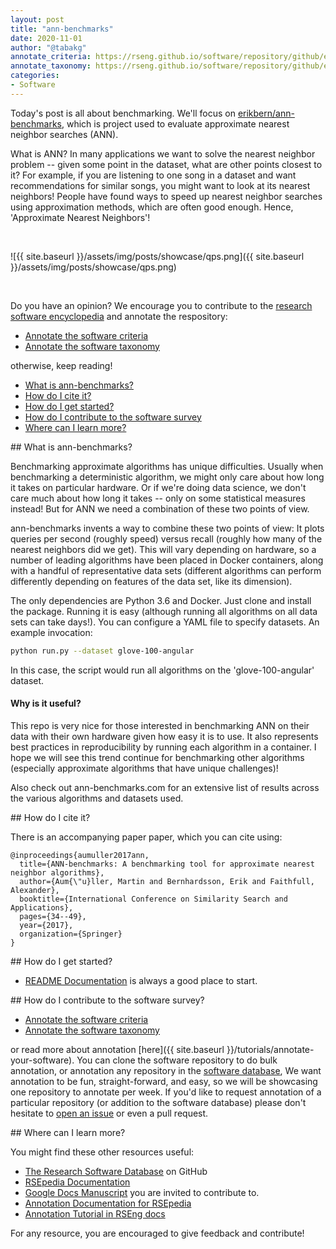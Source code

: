 ```yaml
---
layout: post
title: "ann-benchmarks"
date: 2020-11-01
author: "@tabakg"
annotate_criteria: https://rseng.github.io/software/repository/github/erikbern/ann-benchmarks/annotate-criteria/
annotate_taxonomy: https://rseng.github.io/software/repository/github/erikbern/ann-benchmarks/annotate-taxonomy/
categories:
- Software
---
```


Today's post is all about benchmarking. We'll focus on <a href="https://github.com/erikbern/ann-benchmarks" target="_blank">erikbern/ann-benchmarks</a>, which is project used to evaluate approximate nearest neighbor searches (ANN).

What is ANN? In many applications we want to solve the nearest neighbor problem -- given some point in the dataset, what are other points closest to it? For example, if you are listening to one song in a dataset and want recommendations for similar songs, you might want to look at its nearest neighbors! People have found ways to speed up nearest neighbor searches using approximation methods, which are often good enough. Hence, 'Approximate Nearest Neighbors'!

<br>

![{{ site.baseurl }}/assets/img/posts/showcase/qps.png]({{ site.baseurl }}/assets/img/posts/showcase/qps.png)

<br>

Do you have an opinion? We encourage you to contribute to the [research software encyclopedia](https://rseng.github.io/rse/tutorials/annotation/) and annotate the respository:

<ul>
<li><a href="{{ page.annotate_criteria }}" target="_blank">Annotate the software criteria</a></li>
<li><a href="{{ page.annotate_taxonomy }}" target="_blank">Annotate the software taxonomy</a></li>
</ul>

otherwise, keep reading!

<!--more--> 

 - [What is ann-benchmarks?](#what-is)
 - [How do I cite it?](#cite)
 - [How do I get started?](#getting-started)
 - [How do I contribute to the software survey](#contribute)
 - [Where can I learn more?](#learn-more)


<a id="what-is">
## What is ann-benchmarks?

Benchmarking approximate algorithms has unique difficulties. Usually when benchmarking a deterministic algorithm, we might only care about how long it takes on particular hardware. Or if we're doing data science, we don't care much about how long it takes -- only on some statistical measures instead! But for ANN we need a combination of these two points of view.

ann-benchmarks invents a way to combine these two points of view: It plots queries per second (roughly speed) versus recall (roughly how many of the nearest neighbors did we get). This will vary depending on hardware, so a number of leading algorithms have been placed in Docker containers, along with a handful of representative data sets (different algorithms can perform differently depending on features of the data set, like its dimension).

The only dependencies are Python 3.6 and Docker. Just clone and install the package. Running it is easy (although running all algorithms on all data sets can take days!). You can configure a YAML file to specify datasets. An example invocation:

```bash
python run.py --dataset glove-100-angular
```

In this case, the script would run all algorithms on the 'glove-100-angular' dataset.

#### Why is it useful?

This repo is very nice for those interested in benchmarking ANN on their data with their own hardware given how easy it is to use. It also represents best practices in reproducibility by running each algorithm in a container. I hope we will see this trend continue for benchmarking other algorithms (especially approximate algorithms that have unique challenges)!

Also check out ann-benchmarks.com for an extensive list of results across the various algorithms and datasets used.

<a id="cite">
## How do I cite it?

There is an accompanying paper paper, which you can cite using:

```
@inproceedings{aumuller2017ann,
  title={ANN-benchmarks: A benchmarking tool for approximate nearest neighbor algorithms},
  author={Aum{\"u}ller, Martin and Bernhardsson, Erik and Faithfull, Alexander},
  booktitle={International Conference on Similarity Search and Applications},
  pages={34--49},
  year={2017},
  organization={Springer}
}
```

<a id="getting-started">
## How do I get started?
 
 - [README Documentation](https://github.com/erikbern/ann-benchmarks#Install) is always a good place to start.

<a id="contribute">
## How do I contribute to the software survey?

<ul>
  <li><a href="{{ page.annotate_criteria }}" target="_blank">Annotate the software criteria</a></li>
  <li><a href="{{ page.annotate_taxonomy }}" target="_blank">Annotate the software taxonomy</a></li>
</ul>

or read more about annotation [here]({{ site.baseurl }}/tutorials/annotate-your-software). You can clone the software repository to do
bulk annotation, or annotation any repository in the <a href="https://rseng.github.io/software/" target="_blank">software database</a>,
We want annotation to be fun, straight-forward, and easy, so we will be showcasing one repository to annotate per week.
If you'd like to request annotation of a particular repository (or addition to the software database)
please don't hesitate to [open an issue](https://github.com/rseng/software/issues) or even a pull request.

<a id="learn-more">
## Where can I learn more?

You might find these other resources useful:

 - [The Research Software Database](https://github.com/rseng/software) on GitHub
 - [RSEpedia Documentation](https://rseng.github.io/rse)
 - [Google Docs Manuscript](https://docs.google.com/document/d/1wDb0udH9OrFWrMBsAVb8RrUMCKKRHoyEep7yveJ1d0k/edit) you are invited to contribute to.
 - [Annotation Documentation for RSEpedia](https://rseng.github.io/rse/tutorials/annotation/)
 - [Annotation Tutorial in RSEng docs](https://rseng.github.io/rse/tutorials/annotation/)

For any resource, you are encouraged to give feedback and contribute!
